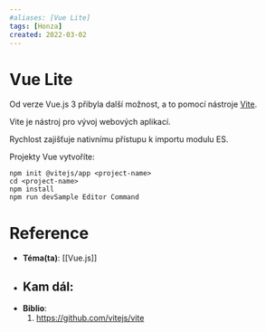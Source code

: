 ```yaml
---
#aliases: [Vue Lite]
tags: [Honza]
created: 2022-03-02
---
```


# Vue Lite
Od verze Vue.js 3 přibyla další možnost, a to pomocí nástroje [Vite](https://github.com/vitejs/vite).

Vite je nástroj pro vývoj webových aplikací.

Rychlost zajišťuje nativnímu přístupu k importu modulu ES.

Projekty Vue vytvoříte:

```
npm init @vitejs/app <project-name>
cd <project-name>
npm install
npm run devSample Editor Command
```

# Reference
- **Téma(ta)**: [[Vue.js]]
- **Kam dál**: 
	- 
- **Biblio**:
	1. https://github.com/vitejs/vite